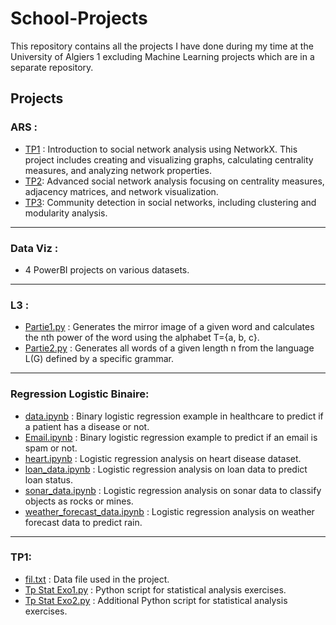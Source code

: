 # School-Projects
This repository contains all the projects I have done during my time at the University of Algiers 1 excluding Machine Learning projects which are in a separate repository.

## Projects
### ARS :
- <a href="ARS/TP1.ipynb">TP1</a> : Introduction to social network analysis using NetworkX. This project includes creating and visualizing graphs, calculating centrality measures, and analyzing network properties.
- <a href="ARS/TP2.ipynb">TP2</a>: Advanced social network analysis focusing on centrality measures, adjacency matrices, and network visualization.
- <a href="ARS/TP3.ipynb">TP3</a>: Community detection in social networks, including clustering and modularity analysis.
---
### Data Viz :
- 4 PowerBI projects on various datasets.
---
### L3 :
- <a href="L3/Partie1.py">Partie1.py</a> : Generates the mirror image of a given word and calculates the nth power of the word using the alphabet T={a, b, c}.
- <a href="L3/Partie2.py">Partie2.py</a> : Generates all words of a given length n from the language L(G) defined by a specific grammar.
---
### Regression Logistic Binaire:
- <a href="Regression-Logistique-Binaire/Code/data.ipynb">data.ipynb</a> : Binary logistic regression example in healthcare to predict if a patient has a disease or not.
- <a href="Regression-Logistique-Binaire/Code/Email.ipynb">Email.ipynb</a> : Binary logistic regression example to predict if an email is spam or not.
- <a href="Regression-Logistique-Binaire/Code/heart.ipynb">heart.ipynb</a> : Logistic regression analysis on heart disease dataset.
- <a href="Regression-Logistique-Binaire/Code/loan_data.ipynb">loan_data.ipynb</a> : Logistic regression analysis on loan data to predict loan status.
- <a href="Regression-Logistique-Binaire/Code/sonar data.ipynb">sonar_data.ipynb</a> : Logistic regression analysis on sonar data to classify objects as rocks or mines.
- <a href="Regression-Logistique-Binaire/Code/weather_forecast_data.ipynb">weather_forecast_data.ipynb</a> : Logistic regression analysis on weather forecast data to predict rain.
---
### TP1:
- <a href="TP1/fil.txt">fil.txt</a> : Data file used in the project.
- <a href="TP1/Tp Stat Exo1.py">Tp Stat Exo1.py</a> : Python script for statistical analysis exercises.
- <a href="TP1/Tp Stat Exo2.py">Tp Stat Exo2.py</a> : Additional Python script for statistical analysis exercises.